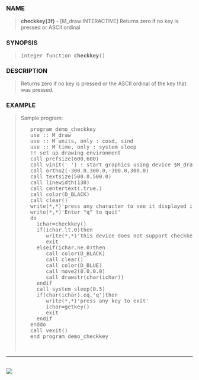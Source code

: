 <?
<body>
  <a name="top" id="top"></a>
  <div id="Container">
    <div id="Content">
      <div class="c46">
      </div><a name="0"></a>
      <h3><a name="0">NAME</a></h3>
      <blockquote>
        <b>checkkey(3f)</b> - [M_draw:INTERACTIVE] Returns zero if no key is pressed or ASCII ordinal <b></b>
      </blockquote><a name="contents" id="contents"></a>
      <h3><a name="4">SYNOPSIS</a></h3>
      <blockquote>
        <pre>
integer function <b>checkkey</b>()
</pre>
      </blockquote><a name="2"></a>
      <h3><a name="2">DESCRIPTION</a></h3>
      <blockquote>
        <p>Returns zero if no key is pressed or the ASCII ordinal of the key that was pressed.</p>
      </blockquote><a name="3"></a>
      <h3><a name="3">EXAMPLE</a></h3>
      <blockquote>
        Sample program:
        <pre>
   program demo_checkkey
   use :: M_draw
   use :: M_units, only : cosd, sind
   use :: M_time, only : system_sleep
   !! set up drawing environment
   call prefsize(600,600)
   call vinit(' ') ! start graphics using device $M_draw_DEVICE
   call ortho2(-300.0,300.0,-300.0,300.0)
   call textsize(500.0,500.0)
   call linewidth(130)
   call centertext(.true.)
   call color(D_BLACK)
   call clear()
   write(*,*)'press any character to see it displayed in the default font'
   write(*,*)'Enter "q" to quit'
   do
     ichar=checkkey()
     if(ichar.lt.0)then
        write(*,*)'this device does not support checkkey'
        exit
     elseif(ichar.ne.0)then
        call color(D_BLACK)
        call clear()
        call color(D_BLUE)
        call move2(0.0,0.0)
        call drawstr(char(ichar))
     endif
     call system_sleep(0.5)
     if(char(ichar).eq.'q')then
        write(*,*)'press any key to exit'
        ichar=getkey()
        exit
     endif
   enddo
   call vexit()
   end program demo_checkkey
<br />
</pre>
      </blockquote>
      <hr />
      <br />
      <div class="c46"><img src="../images/checkkey.3m_draw.gif" /></div>
    </div>
  </div>
</body>
